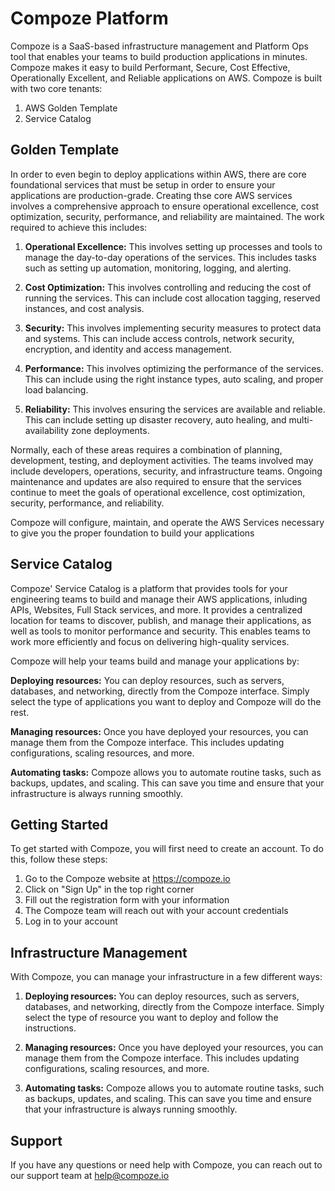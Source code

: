 # Compoze Platform

Compoze is a SaaS-based infrastructure management and Platform Ops tool that enables your teams to build production applications in minutes. Compoze makes it easy to build Performant, Secure, Cost Effective, Operationally Excellent, and Reliable applications on AWS. Compoze is built with two core tenants:

1. AWS Golden Template
2. Service Catalog

## Golden Template

In order to even begin to deploy applications within AWS, there are core foundational services that must be setup in order to ensure your applications are production-grade. Creating thse core AWS services involves a comprehensive approach to ensure operational excellence, cost optimization, security, performance, and reliability are maintained. The work required to achieve this includes:

1. **Operational Excellence:** This involves setting up processes and tools to manage the day-to-day operations of the services. This includes tasks such as setting up automation, monitoring, logging, and alerting.

2. **Cost Optimization:** This involves controlling and reducing the cost of running the services. This can include cost allocation tagging, reserved instances, and cost analysis.

3. **Security:** This involves implementing security measures to protect data and systems. This can include access controls, network security, encryption, and identity and access management.

4. **Performance:** This involves optimizing the performance of the services. This can include using the right instance types, auto scaling, and proper load balancing.

5. **Reliability:** This involves ensuring the services are available and reliable. This can include setting up disaster recovery, auto healing, and multi-availability zone deployments.

Normally, each of these areas requires a combination of planning, development, testing, and deployment activities. The teams involved may include developers, operations, security, and infrastructure teams. Ongoing maintenance and updates are also required to ensure that the services continue to meet the goals of operational excellence, cost optimization, security, performance, and reliability.

Compoze will configure, maintain, and operate the AWS Services necessary to give you the proper foundation to build your applications

## Service Catalog

Compoze' Service Catalog is a platform that provides tools for your engineering teams to build and manage their AWS applications, inluding APIs, Websites, Full Stack services, and more. It provides a centralized location for teams to discover, publish, and manage their applications, as well as tools to monitor performance and security. This enables teams to work more efficiently and focus on delivering high-quality services.

Compoze will help your teams build and manage your applications by:

**Deploying resources:** You can deploy resources, such as servers, databases, and networking, directly from the Compoze interface. Simply select the type of applications you want to deploy and Compoze will do the rest.

**Managing resources:** Once you have deployed your resources, you can manage them from the Compoze interface. This includes updating configurations, scaling resources, and more.

**Automating tasks:** Compoze allows you to automate routine tasks, such as backups, updates, and scaling. This can save you time and ensure that your infrastructure is always running smoothly.



## Getting Started
To get started with Compoze, you will first need to create an account. To do this, follow these steps:

1. Go to the Compoze website at https://compoze.io
2. Click on "Sign Up" in the top right corner
3. Fill out the registration form with your information
4. The Compoze team will reach out with your account credentials
5. Log in to your account
   
## Infrastructure Management
With Compoze, you can manage your infrastructure in a few different ways:

1. **Deploying resources:** You can deploy resources, such as servers, databases, and networking, directly from the Compoze interface. Simply select the type of resource you want to deploy and follow the instructions.

2. **Managing resources:** Once you have deployed your resources, you can manage them from the Compoze interface. This includes updating configurations, scaling resources, and more.

3. **Automating tasks:** Compoze allows you to automate routine tasks, such as backups, updates, and scaling. This can save you time and ensure that your infrastructure is always running smoothly.

## Support
If you have any questions or need help with Compoze, you can reach out to our support team at [help@compoze.io](help@compoze.io)